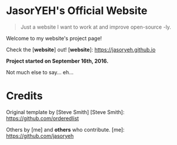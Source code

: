 # JasorYEH's Official Website

> Just a website I want to work at and improve open-source -ly.

Welcome to my website's project page!

Check the [**website**] out!
[**website**]: https://jasoryeh.github.io

**Project started on September 16th, 2016.**

Not much else to say... eh...

# Credits
Original template by [Steve Smith]
[Steve Smith]: https://github.com/orderedlist

Others by [me] and **others** who contribute.
[me]: https://github.com/jasoryeh
